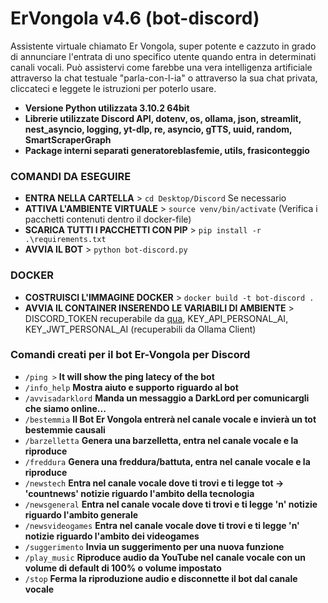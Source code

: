# ErVongola v4.6 (bot-discord)
Assistente virtuale chiamato Er Vongola, super potente e cazzuto in grado di annunciare l'entrata di uno specifico utente quando entra in determinati canali vocali. Può assistervi come farebbe una vera intelligenza artificiale attraverso la chat testuale "parla-con-l-ia" o attraverso la sua chat privata, cliccateci e leggete le istruzioni per poterlo usare.

- **Versione Python utilizzata 3.10.2 64bit**
- **Librerie utilizzate Discord API, dotenv, os, ollama, json, streamlit, nest_asyncio, logging, yt-dlp, re, asyncio, gTTS, uuid, random, SmartScraperGraph**
- **Package interni separati generatoreblasfemie, utils, frasiconteggio**


### COMANDI DA ESEGUIRE
- **ENTRA NELLA CARTELLA** >  ```cd Desktop/Discord```
Se necessario
- **ATTIVA L'AMBIENTE VIRTUALE** >  ```source venv/bin/activate```
(Verifica i pacchetti contenuti dentro il docker-file)
- **SCARICA TUTTI I PACCHETTI CON PIP** >  ```pip install -r .\requirements.txt```
- **AVVIA IL BOT** >  ```python bot-discord.py```

### DOCKER
- **COSTRUISCI L'IMMAGINE DOCKER** >  ```docker build -t bot-discord .```
- **AVVIA IL CONTAINER INSERENDO LE VARIABILI DI AMBIENTE** >  DISCORD_TOKEN recuperabile da [qua](https://discord.com/developers/applications), KEY_API_PERSONAL_AI, KEY_JWT_PERSONAL_AI (recuperabili da Ollama Client)


### Comandi creati per il bot Er-Vongola per Discord
- ``` /ping > ``` **It will show the ping latecy of the bot**
- ``` /info_help ``` **Mostra aiuto e supporto riguardo al bot**
- ``` /avvisadarklord ``` **Manda un messaggio a DarkLord per comunicargli che siamo online...**
- ``` /bestemmia ``` **Il Bot Er Vongola entrerà nel canale vocale e invierà un tot bestemmie causali**
- ``` /barzelletta ``` **Genera una barzelletta, entra nel canale vocale e la riproduce**
- ``` /freddura ``` **Genera una freddura/battuta, entra nel canale vocale e la riproduce**
- ``` /newstech ``` **Entra nel canale vocale dove ti trovi e ti legge tot -> 'countnews' notizie riguardo l'ambito della tecnologia**
- ``` /newsgeneral ``` **Entra nel canale vocale dove ti trovi e ti legge 'n' notizie riguardo l'ambito generale**
- ``` /newsvideogames ``` **Entra nel canale vocale dove ti trovi e ti legge 'n' notizie riguardo l'ambito dei videogames**
- ``` /suggerimento ``` **Invia un suggerimento per una nuova funzione**
- ``` /play_music ``` **Riproduce audio da YouTube nel canale vocale con un volume di default di 100% o volume impostato**
- ``` /stop ``` **Ferma la riproduzione audio e disconnette il bot dal canale vocale**
